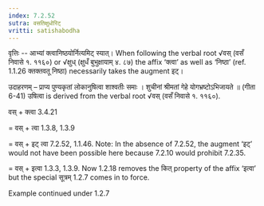 ```yaml
---
index: 7.2.52
sutra: वसतिक्षुधोरिट्
vritti: satishabodha
---
```






वृत्तिः -- आभ्यां क्त्वानिष्ठयोर्नित्यमिट् स्यात्। When following the verbal root √वस् (वसँ निवासे १. ११६०) or √क्षुध् (क्षुधँ बुभुक्षायाम् ४. ८७) the affix ‘क्त्वा’ as well as ‘निष्ठा’ (ref. 1.1.26 क्तक्तवतू निष्ठा) necessarily takes the augment इट्।


उदाहरणम् – प्राप्य पुण्यकृतां लोकानुषित्वा शाश्वतीः समाः । शुचीनां श्रीमतां गेहे योगभ्रष्टोऽभिजायते ॥ (गीता 6-41) उषित्वा is derived from the verbal root √वस् (वसँ निवासे १. ११६०).


वस् + क्त्वा 3.4.21

= वस् + त्वा 1.3.8, 1.3.9

= वस् + इट् त्वा 7.2.52, 1.1.46. Note: In the absence of 7.2.52, the augment ‘इट्’ would not have been possible here because 7.2.10 would prohibit 7.2.35.

= वस् + इत्वा 1.3.3, 1.3.9. Now 1.2.18 removes the कित् property of the affix ‘इत्वा’ but the special सूत्रम् 1.2.7 comes in to force.


Example continued under 1.2.7

